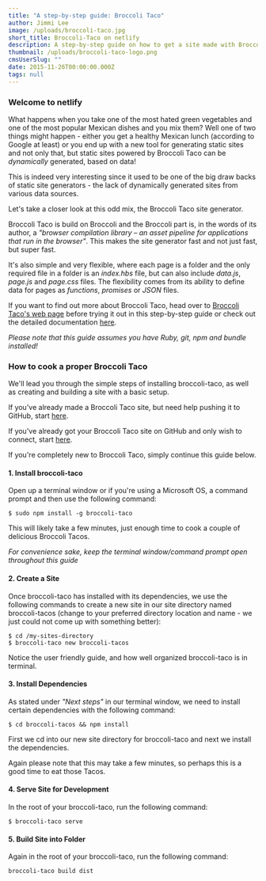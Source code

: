 ```yaml
---
title: "A step-by-step guide: Broccoli Taco"
author: Jimmi Lee
image: /uploads/broccoli-taco.jpg
short_title: Broccoli-Taco on netlify
description: A step-by-step guide on how to get a site made with Broccoli Taco hosted on netlify.
thumbnail: /uploads/broccoli-taco-logo.png
cmsUserSlug: ""
date: 2015-11-26T00:00:00.000Z
tags: null
---
```


### Welcome to netlify
What happens when you take one of the most hated green vegetables and one of the most popular Mexican dishes and you mix them? Well one of two things might happen - either you get a healthy Mexican lunch (according to Google at least) or you end up with a new tool for generating static sites and not only that, but static sites powered by Broccoli Taco can be *dynamically* generated, based on data!

This is indeed very interesting since it used to be one of the big draw backs of static site generators - the lack of dynamically generated sites from various data sources.

Let's take a closer look at this odd mix, the Broccoli Taco site generator.

Broccoli Taco is build on Broccoli and the Broccoli part is, in the words of its author, a *"browser compilation library – an asset pipeline for applications that run in the browser"*. 
This makes the site generator fast and not just fast, but super fast. 

It's also simple and very flexible, where each page is a folder and the only required file in a folder is an *index.hbs* file, but can also include *data.js*, *page.js* and *page.css* files. The flexibility comes from its ability to define data for pages as *functions*, *promises* or *JSON* files. 

If you want to find out more about Broccoli Taco, head over to [Broccoli Taco's web page](http://broccoli-taco.com/) before trying it out in this step-by-step guide or check out the detailed documentation [here](http://broccoli-taco.com/).

*Please note that this guide assumes you have Ruby, git, npm and bundle installed!*

### How to cook a proper Broccoli Taco
We'll lead you through the simple steps of installing broccoli-taco, as well as creating and building a site with a basic setup.

If you've already made a Broccoli Taco site, but need help pushing it to GitHub, start [here](#githubstart). 

If you've already got your Broccoli Taco site on GitHub and only wish to connect, start [here](#netlifystart).

If you're completely new to Broccoli Taco, simply continue this guide below.

#### 1. Install broccoli-taco
Open up a terminal window or if you're using a Microsoft OS, a command prompt and then use the following command:
```
$ sudo npm install -g broccoli-taco
```
This will likely take a few minutes, just enough time to cook a couple of delicious Broccoli Tacos.

*For convenience sake, keep the terminal window/command prompt open throughout this guide*

#### 2. Create a Site
Once broccoli-taco has installed with its dependencies, we use the following commands to create a new site in our site directory named broccoli-tacos (change to your preferred directory location and name - we just could not come up with something better):
```
$ cd /my-sites-directory
$ broccoli-taco new broccoli-tacos
```
Notice the user friendly guide, and how well organized broccoli-taco is in terminal.

#### 3. Install Dependencies
As stated under *"Next steps"* in our terminal window, we need to install certain dependencies with the following command:
```
$ cd broccoli-tacos && npm install
```
First we cd into our new site directory for broccoli-taco and next we install the dependencies.

Again please note that this may take a few minutes, so perhaps this is a good time to eat those Tacos.

#### 4. Serve Site for Development
In the root of your broccoli-taco, run the following command:
```
$ broccoli-taco serve
```

#### 5. Build Site into Folder
Again in the root of your broccoli-taco, run the following command:
```
broccoli-taco build dist
```

